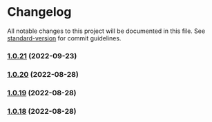 # Changelog

All notable changes to this project will be documented in this file. See [standard-version](https://github.com/conventional-changelog/standard-version) for commit guidelines.

### [1.0.21](https://github.com/vradenburg/student-comments/compare/v1.0.20...v1.0.21) (2022-09-23)

### [1.0.20](https://github.com/vradenburg/student-comments/compare/v1.0.19...v1.0.20) (2022-08-28)

### [1.0.19](https://github.com/vradenburg/student-comments/compare/v1.0.18...v1.0.19) (2022-08-28)

### [1.0.18](https://github.com/vradenburg/student-comments/compare/v1.0.17...v1.0.18) (2022-08-28)
